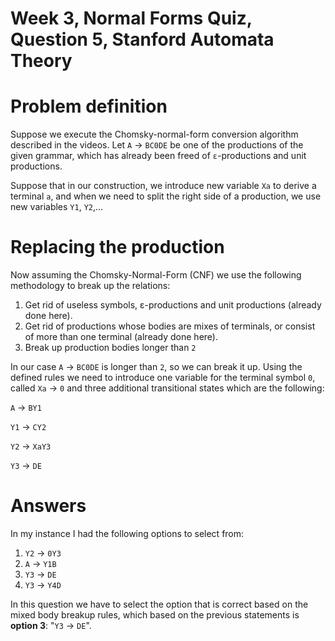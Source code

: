 # Week 3, Normal Forms Quiz, Question 5, Stanford Automata Theory

# Problem definition

Suppose we execute the Chomsky-normal-form conversion algorithm described in the videos. Let `A` → `BC0DE` 
be one of the productions of the given grammar, which has already been freed of `ε`-productions and unit 
productions. 

Suppose that in our construction, we introduce new variable `Xa` to derive a terminal `a`, and when we need 
to split the right side of a production, we use new variables `Y1`, `Y2`,...

# Replacing the production

Now assuming the Chomsky-Normal-Form (CNF) we use the following methodology to break up the relations:

 1. Get rid of useless symbols, ε-productions and unit productions (already done here).
 2. Get rid of productions whose bodies are mixes of terminals, or consist of more than one terminal (already done here).
 3. Break up production bodies longer than `2`
 
In our case `A` → `BC0DE` is longer than `2`, so we can break it up. Using the defined rules we need to
introduce one variable for the terminal symbol `0`, called `Xa` → `0` and three additional 
transitional states which are the following:

`A` → `BY1`

`Y1` → `CY2`

`Y2` → `XaY3`

`Y3` → `DE`

# Answers

In my instance I had the following options to select from:

 1. `Y2` → `0Y3`
 2. `A` → `Y1B`
 3. `Y3` → `DE`
 4. `Y3` → `Y4D`
 
In this question we have to select the option that is correct based on the mixed body breakup rules, 
which based on the previous statements is **option 3**: "`Y3` → `DE`".